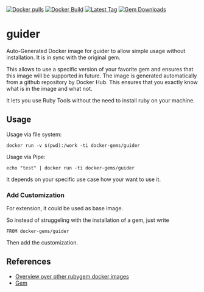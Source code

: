 [![Docker pulls](https://img.shields.io/docker/pulls/rubygem/guider.svg)](https://hub.docker.com/r/rubygem/guider/)
[![Docker Build](https://img.shields.io/docker/automated/rubygem/guider.svg)](https://hub.docker.com/r/rubygem/guider/)
[![Latest Tag](https://img.shields.io/github/tag/docker-rubygem/guider.svg)](https://hub.docker.com/r/rubygem/guider/)
[![Gem Downloads](https://img.shields.io/gem/dt/guider.svg)](https://rubygems.org/gems/guider/)
# guider

Auto-Generated Docker image for guider to allow simple usage without installation.
It is in sync with the original gem.

This allows to use a specific version of your favorite gem and ensures that this image will be supported in future.
The image is generated automatically from a github repository by Docker Hub.
This ensures that you exactly know what is in the image and what not.

It lets you use Ruby Tools without the need to install ruby on your machine.

## Usage

Usage via file system:

`docker run -v $(pwd):/work -ti docker-gems/guider`

Usage via Pipe:

`echo "test" | docker run -ti docker-gems/guider`

It depends on your specific use case how your want to use it.

### Add Customization

For extension, it could be used as base image.

So instead of struggeling with the installation of a gem, just write

`FROM docker-gems/guider`

Then add the customization.

## References

 - [Overview over other rubygem docker images](https://github.com/thinkbot/docker-rubygem)
 - [Gem](https://rubygems.org/gems/guider/)
